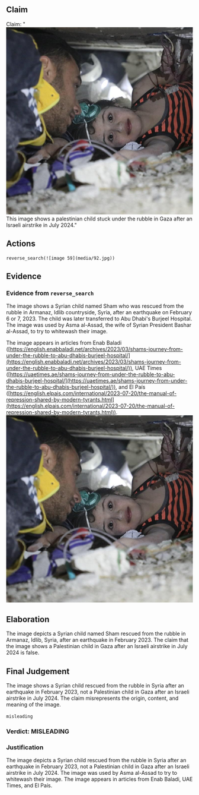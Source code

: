 ## Claim
Claim: "![image 59](media/92.jpg) This image shows a palestinian child stuck under the rubble in Gaza after an Israeli airstrike in July 2024."

## Actions
```
reverse_search(![image 59](media/92.jpg))
```

## Evidence
### Evidence from `reverse_search`
The image shows a Syrian child named Sham who was rescued from the rubble in Armanaz, Idlib countryside, Syria, after an earthquake on February 6 or 7, 2023. The child was later transferred to Abu Dhabi's Burjeel Hospital. The image was used by Asma al-Assad, the wife of Syrian President Bashar al-Assad, to try to whitewash their image.

The image appears in articles from Enab Baladi ([https://english.enabbaladi.net/archives/2023/03/shams-journey-from-under-the-rubble-to-abu-dhabis-burjeel-hospital/](https://english.enabbaladi.net/archives/2023/03/shams-journey-from-under-the-rubble-to-abu-dhabis-burjeel-hospital/)), UAE Times ([https://uaetimes.ae/shams-journey-from-under-the-rubble-to-abu-dhabis-burjeel-hospital/](https://uaetimes.ae/shams-journey-from-under-the-rubble-to-abu-dhabis-burjeel-hospital/)), and El País ([https://english.elpais.com/international/2023-07-20/the-manual-of-repression-shared-by-modern-tyrants.html](https://english.elpais.com/international/2023-07-20/the-manual-of-repression-shared-by-modern-tyrants.html)). ![image 59](media/92.jpg)


## Elaboration
The image depicts a Syrian child named Sham rescued from the rubble in Armanaz, Idlib, Syria, after an earthquake in February 2023. The claim that the image shows a Palestinian child in Gaza after an Israeli airstrike in July 2024 is false.


## Final Judgement
The image shows a Syrian child rescued from the rubble in Syria after an earthquake in February 2023, not a Palestinian child in Gaza after an Israeli airstrike in July 2024. The claim misrepresents the origin, content, and meaning of the image.

`misleading`

### Verdict: MISLEADING

### Justification
The image depicts a Syrian child rescued from the rubble in Syria after an earthquake in February 2023, not a Palestinian child in Gaza after an Israeli airstrike in July 2024. The image was used by Asma al-Assad to try to whitewash their image. The image appears in articles from Enab Baladi, UAE Times, and El País.
